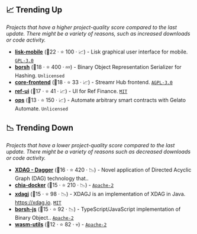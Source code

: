 ## 📈 Trending Up

_Projects that have a higher project-quality score compared to the last update. There might be a variety of reasons, such as increased downloads or code activity._

- <b><a href="https://github.com/LiskHQ/lisk-mobile">lisk-mobile</a></b> (🥇22 ·  ⭐ 100 · 📈) - Lisk graphical user interface for mobile. <code><a href="http://bit.ly/2M0xdwT">GPL-3.0</a></code>
- <b><a href="https://github.com/near/borsh">borsh</a></b> (🥈18 ·  ⭐ 400 · 💤) - Binary Object Representation Serializer for Hashing. <code>Unlicensed</code>
- <b><a href="https://github.com/streamr-dev/core-frontend">core-frontend</a></b> (🥈18 ·  ⭐ 33 · 📈) - Streamr Hub frontend. <code><a href="http://bit.ly/3pwmjO5">AGPL-3.0</a></code>
- <b><a href="https://github.com/ref-finance/ref-ui">ref-ui</a></b> (🥈17 ·  ⭐ 41 · 📈) - UI for Ref Finance. <code><a href="http://bit.ly/34MBwT8">MIT</a></code>
- <b><a href="https://github.com/gelatodigital/automate">ops</a></b> (🥉13 ·  ⭐ 150 · 📈) - Automate arbitrary smart contracts with Gelato Automate. <code>Unlicensed</code>

## 📉 Trending Down

_Projects that have a lower project-quality score compared to the last update. There might be a variety of reasons such as decreased downloads or code activity._

- <b><a href="https://github.com/XDagger">XDAG - Dagger</a></b> (🥉16 ·  ⭐ 420 · 📉) - Novel application of Directed Acyclic Graph (DAG) technology that..
- <b><a href="https://github.com/Chia-Network/chia-docker">chia-docker</a></b> (🥈15 ·  ⭐ 210 · 📉) -  <code><a href="http://bit.ly/3nYMfla">Apache-2</a></code>
- <b><a href="https://github.com/XDagger/xdagj">xdagj</a></b> (🥈15 ·  ⭐ 98 · 📉) - XDAGJ is an implementation of XDAG in Java. https://xdag.io. <code><a href="http://bit.ly/34MBwT8">MIT</a></code>
- <b><a href="https://github.com/near/borsh-js">borsh-js</a></b> (🥈15 ·  ⭐ 92 · 📉) - TypeScript/JavaScript implementation of Binary Object.. <code><a href="http://bit.ly/3nYMfla">Apache-2</a></code>
- <b><a href="https://github.com/paritytech/wasm-utils">wasm-utils</a></b> (🥉12 ·  ⭐ 82 · 💀) -  <code><a href="http://bit.ly/3nYMfla">Apache-2</a></code>

